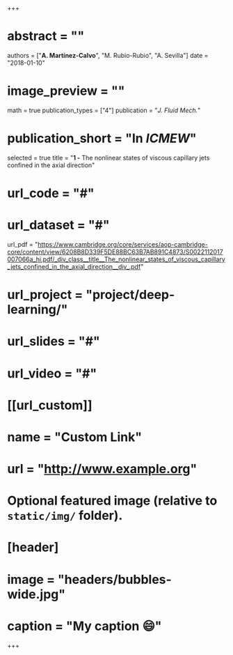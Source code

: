 +++
# abstract = ""
authors = ["**A. Martínez-Calvo**", "M. Rubio-Rubio", "A. Sevilla"]
date = "2018-01-10"
# image_preview = ""
math = true
publication_types = ["4"]
publication = "_J. Fluid Mech._"
# publication_short = "In *ICMEW*"
selected = true
title = "**1 -** The nonlinear states of viscous capillary jets confined in the axial direction"
# url_code = "#"
# url_dataset = "#"
url_pdf = "https://www.cambridge.org/core/services/aop-cambridge-core/content/view/6208B8D339F5DE88BC63B7AB891C4873/S0022112017007066a_hi.pdf/_div_class__title__The_nonlinear_states_of_viscous_capillary_jets_confined_in_the_axial_direction__div_.pdf"
# url_project = "project/deep-learning/"
# url_slides = "#"
# url_video = "#"

# [[url_custom]]
# name = "Custom Link"
# url = "http://www.example.org"

# Optional featured image (relative to `static/img/` folder).
# [header]
# image = "headers/bubbles-wide.jpg"
# caption = "My caption :smile:"

+++
